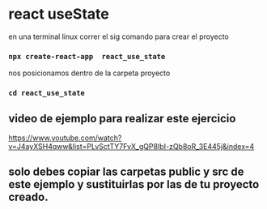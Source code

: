 # react useState

en una terminal linux
correr el sig comando para crear el proyecto

### `npx create-react-app  react_use_state`
nos posicionamos dentro de la carpeta proyecto
### `cd react_use_state`



## video de ejemplo para realizar este ejercicio

https://www.youtube.com/watch?v=J4ayXSH4qww&list=PLvSctTY7FvX_gQP8IbI-zQb8oR_3E445j&index=4

## solo debes copiar las carpetas public y src de este ejemplo y sustituirlas por las de tu proyecto creado.